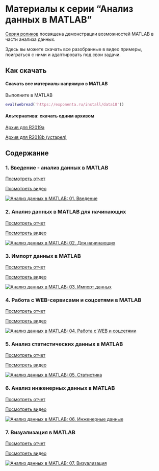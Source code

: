 # Материалы к серии “Анализ данных в MATLAB”

[Серия роликов](https://www.youtube.com/playlist?list=PLmu_y3-DV2_nPReLswuy-4C-aA6lWcgM6) посвящена демонстрации возможностей MATLAB в части анализа данных.

Здесь вы можете скачать все разобранные в видео примеры, поиграться с ними и адаптировать под свои задачи.

## Как скачать

#### Скачать все материалы напрямую в MATLAB

Выполните в MATLAB

```MATLAB
eval(webread('https://exponenta.ru/install/data18'))
```

#### Альтернатива: скачать одним архивом

[Архив для R2019a](https://github.com/ETMC-Exponenta/Data-Analysis-in-MATLAB-2018/archive/master.zip)

[Архив для R2018b (устарел)](https://github.com/ETMC-Exponenta/Data-Analysis-in-MATLAB-2018/archive/v1.0.zip)


## Содержание

### 1. Введение - анализ данных в MATLAB

[Посмотреть отчет](https://github.com/ETMC-Exponenta/Data-Analysis-in-MATLAB-2018/blob/master/1_Intro/analysis_intro.pdf)

[Посмотреть видео](http://www.youtube.com/watch?v=1d823SnprCY)

[![Анализ данных в MATLAB: 01. Введение](http://img.youtube.com/vi/1d823SnprCY/mqdefault.jpg)](http://www.youtube.com/watch?v=1d823SnprCY)

### 2. Анализ данных в MATLAB для начинающих

[Посмотреть отчет](https://github.com/ETMC-Exponenta/Data-Analysis-in-MATLAB-2018/blob/master/2_Start/gui_analysis.pdf)

[Посмотреть видео](http://www.youtube.com/watch?v=pRn5Q8QlVTM)

[![Анализ данных в MATLAB: 02. Для начинающих](http://img.youtube.com/vi/pRn5Q8QlVTM/mqdefault.jpg)](http://www.youtube.com/watch?v=pRn5Q8QlVTM)

### 3. Импорт данных в MATLAB

[Посмотреть отчет](https://github.com/ETMC-Exponenta/Data-Analysis-in-MATLAB-2018/blob/master/3_Import/import_data.pdf)

[Посмотреть видео](http://www.youtube.com/watch?v=-vte8rEzDiI)

[![Анализ данных в MATLAB: 03. Импорт данных](http://img.youtube.com/vi/-vte8rEzDiI/mqdefault.jpg)](http://www.youtube.com/watch?v=-vte8rEzDiI)

### 4. Работа с WEB-сервисами и соцсетями в MATLAB

[Посмотреть отчет](https://github.com/ETMC-Exponenta/Data-Analysis-in-MATLAB-2018/blob/master/4_WEB/web_services.pdf)

[Посмотреть видео](http://www.youtube.com/watch?v=0RtXAeE6TKo)

[![Анализ данных в MATLAB: 04. Работа с WEB и соцсетями](http://img.youtube.com/vi/0RtXAeE6TKo/mqdefault.jpg)](http://www.youtube.com/watch?v=0RtXAeE6TKo)

### 5. Анализ статистических данных в MATLAB

[Посмотреть отчет](https://github.com/ETMC-Exponenta/Data-Analysis-in-MATLAB-2018/blob/master/5_Statistics/analyze_friends.pdf)

[Посмотреть видео](http://www.youtube.com/watch?v=bm2CyGGKVxM)

[![Анализ данных в MATLAB: 05. Статистика](http://img.youtube.com/vi/bm2CyGGKVxM/mqdefault.jpg)](http://www.youtube.com/watch?v=bm2CyGGKVxM)

### 6. Анализ инженерных данных в MATLAB

[Посмотреть отчет](https://github.com/ETMC-Exponenta/Data-Analysis-in-MATLAB-2018/blob/master/6_Engineering/signals_analysis.pdf)

[Посмотреть видео](http://www.youtube.com/watch?v=8q57MA7qkcc)

[![Анализ данных в MATLAB: 06. Инженерные данные](http://img.youtube.com/vi/8q57MA7qkcc/mqdefault.jpg)](http://www.youtube.com/watch?v=8q57MA7qkcc)

### 7. Визуализация в MATLAB

[Посмотреть отчет](https://github.com/ETMC-Exponenta/Data-Analysis-in-MATLAB-2018/blob/master/7_Visualization/vis_data.pdf)

[Посмотреть видео](http://www.youtube.com/watch?v=BZXTysdoC7I)

[![Анализ данных в MATLAB: 07. Визуализация](http://img.youtube.com/vi/BZXTysdoC7I/mqdefault.jpg)](http://www.youtube.com/watch?v=BZXTysdoC7I)

